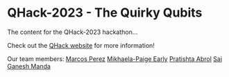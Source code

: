 # QHack-2023 - The Quirky Qubits
The content for the QHack-2023 hackathon...

Check out the [QHack website](https://qhack.ai/) for more information!

Our team members:
[Marcos Perez](https://www.linkedin.com/in/marcos-quintas-p%C3%A9rez-749916248/)
[Mikhaela-Paige Early](https://github.com/Mikhaela-Paige)
[Pratishta Abrol](https://www.linkedin.com/in/pratishtha-abrol/)
[Sai Ganesh Manda](https://github.com/mvsg2/)

